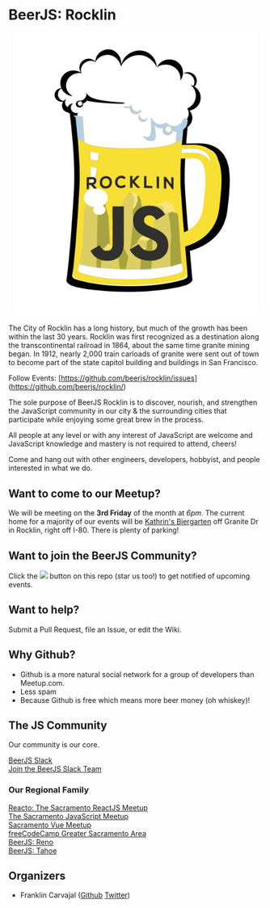 # BeerJS: Rocklin

![BeerJS Rocklin Logo](./BeerJSRocklin.png "BeerJS Rocklin")

The City of Rocklin has a long history, but much of the growth has been within the last 30 years. Rocklin was first recognized as a destination along the transcontinental railroad in 1864, about the same time granite mining began. In 1912, nearly 2,000 train carloads of granite were sent out of town to become part of the state capitol building and buildings in San Francisco.

Follow Events: [https://github.com/beerjs/rocklin/issues] (https://github.com/beerjs/rocklin/)

The sole purpose of BeerJS Rocklin is to discover, nourish, and strengthen the JavaScript community in our city & the surrounding cities that participate while enjoying some great brew in the process.

All people at any level or with any interest of JavaScript are welcome and JavaScript knowledge and mastery is not required to attend, cheers!

Come and hang out with other engineers, developers, hobbyist, and people interested in what we do.

## Want to come to our Meetup?

We will be meeting on the **3rd Friday** of the month at *6pm*. The current home for a majority of our events will be [Kathrin's Biergarten](http://www.kathrinsbiergarten.com/) off Granite Dr in Rocklin, right off I-80.  There is plenty of parking!

Want to join the BeerJS Community?
-------------

Click the <img src="http://beerjs.github.io/sf/assets/watch.png" height="18"> button on this repo (star us too!) to get notified of upcoming events.

## Want to help?

Submit a Pull Request, file an Issue, or edit the Wiki.

## Why Github?

* Github is a more natural social network for a group of developers than Meetup.com. 
* Less spam
* Because Github is free which means more beer money (oh whiskey)!

## The JS Community

Our community is our core.

[BeerJS Slack](https://beerjs.slack.com)<br />
[Join the BeerJS Slack Team](https://beers-slack-invite.herokuapp.com/)<br />

### Our Regional Family

[Reacto: The Sacramento ReactJS Meetup](https://www.meetup.com/Sacramento-ReactJS-Meetup/)<br />
[The Sacramento JavaScript Meetup](https://www.meetup.com/The-Sacramento-Javascript-Meetup/)<br />
[Sacramento Vue Meetup](https://www.meetup.com/Sacramento-Vue-js-Meetup/)<br />
[freeCodeCamp Greater Sacramento Area](https://www.meetup.com/freeCodeCamp-Greater-Sacramento-Area/)<br />
[BeerJS: Reno](https://github.com/beerjs/reno)<br />
[BeerJS: Tahoe](https://github.com/beerjs/tahoe)<br />


## Organizers

* Franklin Carvajal ([Github](https://github.com/frankcarvajal) [Twitter](https://twitter.com/code_crafting))
